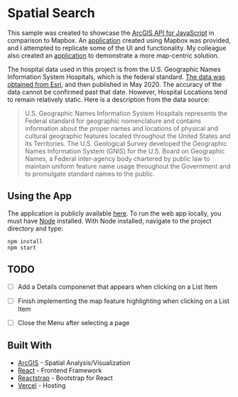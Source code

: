 
# Spatial Search

 This sample was created to showcase the [ArcGIS API for JavaScript](https://developers.arcgis.com/javascript/) in comparison to Mapbox. An [application](https://mychildcare.ca.gov/) created using Mapbox was provided, and I attempted to replicate some of the UI and functionality. My colleague also created an [application](https://banuelosj.github.io/nearme-route-jsapi/) to demonstrate a more map-centric solution.

The hospital data used in this project is from the U.S. Geographic Names Information System Hospitals, which is the federal standard. [The data was obtained from Esri](https://www.arcgis.com/home/item.html?id=f114757725a24d8d9ce203f61eaf8f75), and then published in May 2020. The accuracy of the data cannot be confirmed past that date. However, Hospital Locations tend to remain relatively static. Here is a description from the data source:

>U.S. Geographic Names Information System Hospitals represents the Federal standard for geographic nomenclature and contains information about the proper names and locations of physical and cultural geographic features located throughout the United States and its Territories. The U.S. Geological Survey developed the Geographic Names Information System (GNIS) for the U.S. Board on Geographic Names, a Federal inter-agency body chartered by public law to maintain uniform feature name usage throughout the Government and to promulgate standard names to the public.

  

## Using the App

The application is publicly available [here](https://spatialsearch.now.sh/). To run the web app locally, you must have [Node](https://nodejs.org/en/) installed. With Node installed, navigate to the project directory and type:
```
npm install
npm start
```

## TODO
- [ ] Add a Details componenet that appears when clicking on a List Item
- [ ] Finish implementing the map feature highlighting when clicking on a List Item
- [ ] Close the Menu after selecting a page

  

## Built With
*  [ArcGIS](https://developers.arcgis.com/javascript/) - Spatial Analysis/Visualization 
*  [React](https://reactjs.org/) - Frontend Framework
*  [Reactstrap](https://reactstrap.github.io/) - Bootstrap for React
*  [Vercel](https://vercel.com/) - Hosting
